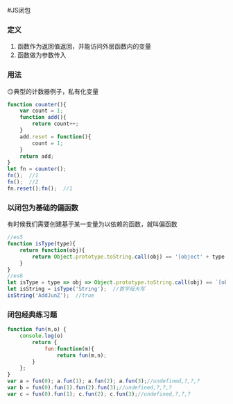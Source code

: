 <!-- 闭包.md -->
#JS闭包
### 定义
1. 函数作为返回值返回，并能访问外层函数内的变量
2. 函数做为参数传入

### 用法
:smirk:典型的计数器例子，私有化变量
```js
function counter(){
	var count = 1;
	function add(){
		return count++;
	}
	add.reset = function(){
		count = 1;
	}
	return add;
}
let fn = counter();
fn();  //1
fn();  //2
fn.reset();fn();  //1
```

### 以闭包为基础的偏函数
有时候我们需要创建基于某一变量为以依赖的函数，就叫偏函数
```js
//es5
function isType(type){
	return function(obj){
		return Object.prototype.toString.call(obj) == '[object' + type + ' ]'
	}
}
//es6
let isType = type => obj => Object.prototype.toString.call(obj) == `[object ${type}]`
let isString = isType('String');  //首字母大写
isString('AddJunZ');  //true
```

### 闭包经典练习题
```js
function fun(n,o) {
    console.log(o)
	    return {
	        fun:function(m){
	            return fun(m,n);
	    }
    };
}
var a = fun(0); a.fun(1); a.fun(2); a.fun(3);//undefined,?,?,?
var b = fun(0).fun(1).fun(2).fun(3);//undefined,?,?,?
var c = fun(0).fun(1); c.fun(2); c.fun(3);//undefined,?,?,?
```
